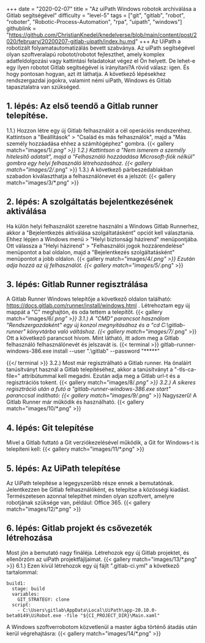 +++
date = "2020-02-07"
title = "Az uiPath Windows robotok archiválása a Gitlab segítségével"
difficulty = "level-5"
tags = ["git", "gitlab", "robot", "roboter", "Robotic-Process-Automation", "rpa", "uipath", "windows"]
githublink = "https://github.com/ChristianKnedel/knedelverse/blob/main/content/post/2020/february/20200207-gitlab-uipath/index.hu.md"
+++
Az UiPath a robotizált folyamatautomatizálás bevett szabványa. Az uiPath segítségével olyan szoftveralapú robotot/robotot fejleszthet, amely komplex adatfeldolgozási vagy kattintási feladatokat végez el Ön helyett. De lehet-e egy ilyen robotot Gitlab segítségével is irányítani?A rövid válasz: igen. És hogy pontosan hogyan, azt itt láthatja. A következő lépésekhez rendszergazdai jogokra, valamint némi uiPath, Windows és Gitlab tapasztalatra van szükséged.
## 1. lépés: Az első teendő a Gitlab runner telepítése.
1.1.) Hozzon létre egy új Gitlab felhasználót a cél operációs rendszeréhez. Kattintson a "Beállítások" > "Család és más felhasználók", majd a "Más személy hozzáadása ehhez a számítógéphez" gombra.
{{< gallery match="images/1/*.png" >}}
1.2.) Kattintson a "Nem ismerem a személy hitelesítő adatait", majd a "Felhasználó hozzáadása Microsoft-fiók nélkül" gombra egy helyi felhasználó létrehozásához.
{{< gallery match="images/2/*.png" >}}
1.3.) A következő párbeszédablakban szabadon kiválaszthatja a felhasználónevet és a jelszót:
{{< gallery match="images/3/*.png" >}}

## 2. lépés: A szolgáltatás bejelentkezésének aktiválása
Ha külön helyi felhasználót szeretne használni a Windows Gitlab Runnerhez, akkor a "Bejelentkezés aktiválása szolgáltatásként" opciót kell választania. Ehhez lépjen a Windows menü > "Helyi biztonsági házirend" menüpontjába. Ott válassza a "Helyi házirend" > "Felhasználói jogok hozzárendelése" menüpontot a bal oldalon, majd a "Bejelentkezés szolgáltatásként" menüpontot a jobb oldalon.
{{< gallery match="images/4/*.png" >}}
Ezután adja hozzá az új felhasználót.
{{< gallery match="images/5/*.png" >}}

## 3. lépés: Gitlab Runner regisztrálása
A Gitlab Runner Windows telepítője a következő oldalon található: https://docs.gitlab.com/runner/install/windows.html . Létrehoztam egy új mappát a "C" meghajtón, és oda tettem a telepítőt.
{{< gallery match="images/6/*.png" >}}
3.1.) A "CMD" parancsot használom "Rendszergazdaként" egy új konzol megnyitásához és a "cd C:\gitlab-runner" könyvtárba való váltáshoz.
{{< gallery match="images/7/*.png" >}}
Ott a következő parancsot hívom. Mint látható, itt adom meg a Gitlab felhasználó felhasználónevét és jelszavát is.
{{< terminal >}}
gitlab-runner-windows-386.exe install --user ".\gitlab" --password "*****"

{{</ terminal >}}
3.2.) Most már regisztrálható a Gitlab runner. Ha önaláírt tanúsítványt használ a Gitlab telepítéséhez, akkor a tanúsítványt a "-tls-ca-file=" attribútummal kell megadni. Ezután adja meg a Gitlab url-t és a regisztrációs tokent.
{{< gallery match="images/8/*.png" >}}
3.2.) A sikeres regisztráció után a futó a "gitlab-runner-windows-386.exe start" paranccsal indítható:
{{< gallery match="images/9/*.png" >}}
Nagyszerű! A Gitlab Runner már működik és használható.
{{< gallery match="images/10/*.png" >}}

## 4. lépés: Git telepítése
Mivel a Gitlab futtató a Git verziókezelésével működik, a Git for Windows-t is telepíteni kell:
{{< gallery match="images/11/*.png" >}}

## 5. lépés: Az UiPath telepítése
Az UiPath telepítése a legegyszerűbb része ennek a bemutatónak. Jelentkezzen be Gitlab felhasználóként, és telepítse a közösségi kiadást. Természetesen azonnal telepíthet minden olyan szoftvert, amelyre robotjának szüksége van, például: Office 365.
{{< gallery match="images/12/*.png" >}}

## 6. lépés: Gitlab projekt és csővezeték létrehozása
Most jön a bemutató nagy fináléja. Létrehozok egy új Gitlab projektet, és ellenőrzöm az uiPath projektfájljaimat.
{{< gallery match="images/13/*.png" >}}
6.1.) Ezen kívül létrehozok egy új fájlt ".gitlab-ci.yml" a következő tartalommal:
```
build1:
  stage: build
  variables:
    GIT_STRATEGY: clone
  script:
    - C:\Users\gitlab\AppData\Local\UiPath\app-20.10.0-beta0149\UiRobot.exe -file "${CI_PROJECT_DIR}\Main.xaml"

```
A Windows szoftverrobotom közvetlenül a master ágba történő átadás után kerül végrehajtásra:
{{< gallery match="images/14/*.png" >}}
